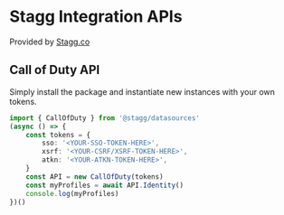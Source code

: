 # Stagg Integration APIs

Provided by [Stagg.co](https://stagg.co)

## Call of Duty API

Simply install the package and instantiate new instances with your own tokens.

```typescript
import { CallOfDuty } from '@stagg/datasources'
(async () => {
    const tokens = {
        sso: '<YOUR-SSO-TOKEN-HERE>',
        xsrf: '<YOUR-CSRF/XSRF-TOKEN-HERE>',
        atkn: '<YOUR-ATKN-TOKEN-HERE>',
    }
    const API = new CallOfDuty(tokens)
    const myProfiles = await API.Identity()
    console.log(myProfiles)
})()
```
